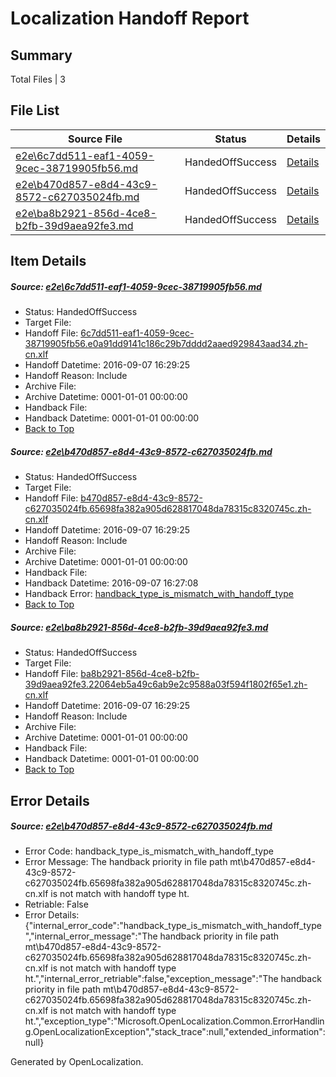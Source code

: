 # <a name='report-top'></a> Localization Handoff Report

## Summary
 Total Files | 3

## File List
 Source File | Status | Details 
 ----------- | ------ | ------- 
 [e2e\6c7dd511-eaf1-4059-9cec-38719905fb56.md](https://github.com/OpenLocalizationTestOrg/ol-test0/blob/f68153c114c8344bc7a56eaf4fed83ceed60778b/e2e/6c7dd511-eaf1-4059-9cec-38719905fb56.md) | HandedOffSuccess | [Details](#62b6a5c3ec305b82d97aaf139cfb9dd8748634f23)
 [e2e\b470d857-e8d4-43c9-8572-c627035024fb.md](https://github.com/OpenLocalizationTestOrg/ol-test0/blob/1158443c704dd40ecd8a8506b53db0513b92b735/e2e/b470d857-e8d4-43c9-8572-c627035024fb.md) | HandedOffSuccess | [Details](#0749f2db151fe0c7010d9ba9a02660b7268584a35)
 [e2e\ba8b2921-856d-4ce8-b2fb-39d9aea92fe3.md](https://github.com/OpenLocalizationTestOrg/ol-test0/blob/a9a66bdba5de50fdd58da9ad805829707d3593f1/e2e/ba8b2921-856d-4ce8-b2fb-39d9aea92fe3.md) | HandedOffSuccess | [Details](#4cebf3d401f68db02d09485b322ab8b461745a976)

## Item Details
##### <a name='62b6a5c3ec305b82d97aaf139cfb9dd8748634f23'></a> Source: [e2e\6c7dd511-eaf1-4059-9cec-38719905fb56.md](https://github.com/OpenLocalizationTestOrg/ol-test0/blob/f68153c114c8344bc7a56eaf4fed83ceed60778b/e2e/6c7dd511-eaf1-4059-9cec-38719905fb56.md)
* Status: HandedOffSuccess
* Target File: 
* Handoff File: [6c7dd511-eaf1-4059-9cec-38719905fb56.e0a91dd9141c186c29b7dddd2aaed929843aad34.zh-cn.xlf](https://github.com/OpenLocalizationTestOrg/ol-test0-handoff/blob/e7de51008f9800eae3c8e4a8667b55e7ad855b7e/ol-handoff/OpenLocalizationTestOrg/ol-test0-zhcn/ci/ht/6c7dd511-eaf1-4059-9cec-38719905fb56.e0a91dd9141c186c29b7dddd2aaed929843aad34.zh-cn.xlf)
* Handoff Datetime: 2016-09-07 16:29:25
* Handoff Reason: Include
* Archive File: 
* Archive Datetime: 0001-01-01 00:00:00
* Handback File: 
* Handback Datetime: 0001-01-01 00:00:00
* [Back to Top](#report-top)

##### <a name='0749f2db151fe0c7010d9ba9a02660b7268584a35'></a> Source: [e2e\b470d857-e8d4-43c9-8572-c627035024fb.md](https://github.com/OpenLocalizationTestOrg/ol-test0/blob/1158443c704dd40ecd8a8506b53db0513b92b735/e2e/b470d857-e8d4-43c9-8572-c627035024fb.md)
* Status: HandedOffSuccess
* Target File: 
* Handoff File: [b470d857-e8d4-43c9-8572-c627035024fb.65698fa382a905d628817048da78315c8320745c.zh-cn.xlf](https://github.com/OpenLocalizationTestOrg/ol-test0-handoff/blob/e7de51008f9800eae3c8e4a8667b55e7ad855b7e/ol-handoff/OpenLocalizationTestOrg/ol-test0-zhcn/ci/ht/b470d857-e8d4-43c9-8572-c627035024fb.65698fa382a905d628817048da78315c8320745c.zh-cn.xlf)
* Handoff Datetime: 2016-09-07 16:29:25
* Handoff Reason: Include
* Archive File: 
* Archive Datetime: 0001-01-01 00:00:00
* Handback File: 
* Handback Datetime: 2016-09-07 16:27:08
* Handback Error: [handback_type_is_mismatch_with_handoff_type](#0749f2db151fe0c7010d9ba9a02660b7268584a35handback_type_is_mismatch_with_handoff_type)
* [Back to Top](#report-top)

##### <a name='4cebf3d401f68db02d09485b322ab8b461745a976'></a> Source: [e2e\ba8b2921-856d-4ce8-b2fb-39d9aea92fe3.md](https://github.com/OpenLocalizationTestOrg/ol-test0/blob/a9a66bdba5de50fdd58da9ad805829707d3593f1/e2e/ba8b2921-856d-4ce8-b2fb-39d9aea92fe3.md)
* Status: HandedOffSuccess
* Target File: 
* Handoff File: [ba8b2921-856d-4ce8-b2fb-39d9aea92fe3.22064eb5a49c6ab9e2c9588a03f594f1802f65e1.zh-cn.xlf](https://github.com/OpenLocalizationTestOrg/ol-test0-handoff/blob/e7de51008f9800eae3c8e4a8667b55e7ad855b7e/ol-handoff/OpenLocalizationTestOrg/ol-test0-zhcn/ci/ht/ba8b2921-856d-4ce8-b2fb-39d9aea92fe3.22064eb5a49c6ab9e2c9588a03f594f1802f65e1.zh-cn.xlf)
* Handoff Datetime: 2016-09-07 16:29:25
* Handoff Reason: Include
* Archive File: 
* Archive Datetime: 0001-01-01 00:00:00
* Handback File: 
* Handback Datetime: 0001-01-01 00:00:00
* [Back to Top](#report-top)


## Error Details
##### <a name='0749f2db151fe0c7010d9ba9a02660b7268584a35handback_type_is_mismatch_with_handoff_type'></a> Source: [e2e\b470d857-e8d4-43c9-8572-c627035024fb.md](#0749f2db151fe0c7010d9ba9a02660b7268584a35)
* Error Code: handback_type_is_mismatch_with_handoff_type
* Error Message: The handback priority in file path mt\b470d857-e8d4-43c9-8572-c627035024fb.65698fa382a905d628817048da78315c8320745c.zh-cn.xlf is not match with handoff type ht.
* Retriable: False
* Error Details: {"internal_error_code":"handback_type_is_mismatch_with_handoff_type","internal_error_message":"The handback priority in file path mt\\b470d857-e8d4-43c9-8572-c627035024fb.65698fa382a905d628817048da78315c8320745c.zh-cn.xlf is not match with handoff type ht.","internal_error_retriable":false,"exception_message":"The handback priority in file path mt\\b470d857-e8d4-43c9-8572-c627035024fb.65698fa382a905d628817048da78315c8320745c.zh-cn.xlf is not match with handoff type ht.","exception_type":"Microsoft.OpenLocalization.Common.ErrorHandling.OpenLocalizationException","stack_trace":null,"extended_information":null}


Generated by OpenLocalization.
